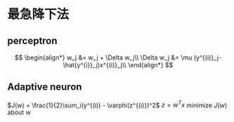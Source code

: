 # 最急降下法

## perceptron

$$
\begin{align*}
  w_j &= w_j + \Delta w_j\\
  \Delta w_j &= \mu (y^{(i)}_j-\hat{y^{i}}_j)x^{(i)}_j\\
\end{align*}
$$

## Adaptive neuron


$J(w) = \frac{1}{2}\sum_i(y^{(i)) - \varphi(z^{(i)})^2$
$z = w^Tx$
minimize $J(w)$ about $w$
